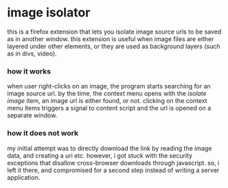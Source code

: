 # image isolator

this is a firefox extension that lets you isolate image source urls to be saved as in another window. this extension is useful when image files are either layered under other elements, or they are used as background layers (such as in divs, video).

### how it works
when user right-clicks on an image, the program starts searching for an image source url. by the time, the context menu opens with the _isolate image_ item, an image url is either found, or not. clicking on the context menu items triggers a signal to content script and the url is opened on a separate window.

### how it does not work
my initial attempt was to directly download the link by reading the image data, and creating a uri etc. however, i got stuck with the security exceptions that disallow cross-browser downloads through javascript. so, i left it there, and compromised for a second step instead of writing a server application.